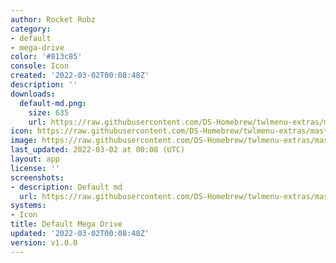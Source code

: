 ```yaml
---
author: Rocket Robz
category:
- default
- mega-drive
color: '#813c85'
console: Icon
created: '2022-03-02T00:08:48Z'
description: ''
downloads:
  default-md.png:
    size: 635
    url: https://raw.githubusercontent.com/DS-Homebrew/twlmenu-extras/master/_nds/TWiLightMenu/icons/default-md.png
icon: https://raw.githubusercontent.com/DS-Homebrew/twlmenu-extras/master/_nds/TWiLightMenu/icons/default-md.png
image: https://raw.githubusercontent.com/DS-Homebrew/twlmenu-extras/master/_nds/TWiLightMenu/icons/default-md.png
last_updated: 2022-03-02 at 00:08 (UTC)
layout: app
license: ''
screenshots:
- description: Default md
  url: https://raw.githubusercontent.com/DS-Homebrew/twlmenu-extras/master/_nds/TWiLightMenu/icons/default-md.png
systems:
- Icon
title: Default Mega Drive
updated: '2022-03-02T00:08:48Z'
version: v1.0.0
---
```

